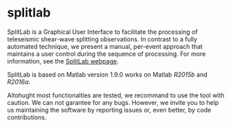 # splitlab

SplitLab is a Graphical User Interface to facilitate the processing of teleseismic shear-wave splitting observations. In contrast to a fully automated technique, we present a manual, per-event approach that maintains a user control during the sequence of processing. For more information, see the [SplitLab webpage](http://splitting.gm.univ-montp2.fr/).

SplitLab is based on Matlab version 1.9.0 works on Matlab *R2015b* and *R2016a*.

Altohught most functionalties are tested, we recommand to use the tool with caution. We can not garantee for any bugs. However, we invite you to help us maintaining the software by reporting issues or, even better, by code contributions.

